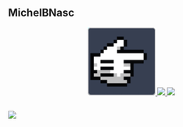 ## MichelBNasc
<div align="center">
  <a href="https://github.com/MichelBNasc">
  <img height="138em"src="https://github.com/MichelBNasc/MichelBNasc/blob/main/01052e0aae43d0148ad741030ddd1a18.gif">
  <img height="138em" src="https://github-readme-stats.vercel.app/api?username=MichelBNasc&show_icons=true&theme=calm&include_all_commits=true&count_private=true"/>
  <img height="138em" src="https://github-readme-stats.vercel.app/api/top-langs/?username=MichelBNasc&layout=compact&langs_count=7&theme=calm"/>
</div>

  
  
  ##
  

  <a href="https://www.linkedin.com/in/michel-batista-do-nascimento-906497208/" target="_blank"><img src="https://img.shields.io/badge/-LinkedIn-%230077B5?style=for-the-badge&logo=linkedin&logoColor=white" target="_blank"></a> 
